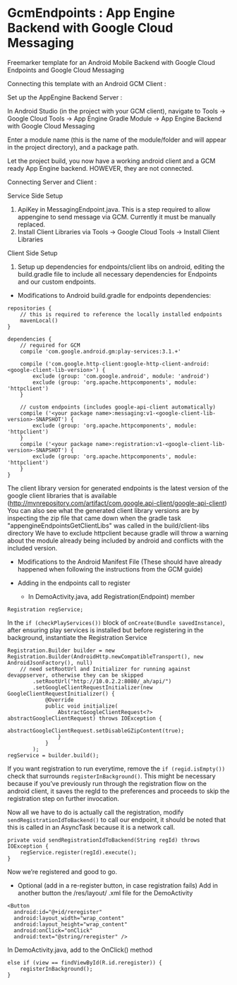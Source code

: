 GcmEndpoints : App Engine Backend with Google Cloud Messaging
=============================================================

Freemarker template for an Android Mobile Backend with Google Cloud Endpoints and Google Cloud Messaging

Connecting this template with an Android GCM Client :

Set up the AppEngine Backend Server :

In Android Studio (in the project with your GCM client), navigate to Tools -> Google Cloud Tools -> App Engine Gradle Module -> App Engine Backend with Google Cloud Messaging

Enter a module name (this is the name of the module/folder and will appear in the project directory), and a package path.

Let the project build, you now have a working android client and a GCM ready App Engine backend.  HOWEVER, they are not connected.

Connecting Server and Client :

Service Side Setup

1. ApiKey in MessagingEndpoint.java.  This is a step required to allow appengine to send message via GCM.  Currently it must be manually replaced.
2. Install Client Libraries via Tools -> Google Cloud Tools -> Install Client Libraries

Client Side Setup

1. Setup up dependencies for endpoints/client libs on android, editing the build.gradle file to include all necessary dependencies for Endpoints and our custom endpoints.
- Modifications to Android build.gradle for endpoints dependencies:
````
repositories {
    // this is required to reference the locally installed endpoints
    mavenLocal()
}

dependencies {
    // required for GCM
    compile 'com.google.android.gm:play-services:3.1.+'

    compile ('com.google.http-client:google-http-client-android:<google-client-lib-version>') {
        exclude (group: 'com.google.android', module: 'android')
        exclude (group: 'org.apache.httpcomponents', module: 'httpclient')
    }

    // custom endpoints (includes google-api-client automatically)
    compile ('<your package name>:messaging:v1-<google-client-lib-version>-SNAPSHOT') {
        exclude (group: 'org.apache.httpcomponents', module: 'httpclient')
    }
    compile ('<your package name>:registration:v1-<google-client-lib-version>-SNAPSHOT') {
        exclude (group: 'org.apache.httpcomponents', module: 'httpclient')
    }
}
````
The client library version for generated endpoints is the latest version of the google client libraries that is available (http://mvnrepository.com/artifact/com.google.api-client/google-api-client)
You can also see what the generated client library versions are by inspecting the zip file that came down when the gradle task "appengineEndpointsGetClientLibs" was called in the build/client-libs directory
We have to exclude httpclient because gradle will throw a warning about the module already being included by android and conflicts with the included version.

- Modifications to the Android Manifest File (These should have already happened when following the instructions from the GCM guide)

- Adding in the endpoints call to register
  - In DemoActivity.java, add Registration(Endpoint) member
````
Registration regService;
````

In the `if (checkPlayServices())` block of `onCreate(Bundle savedInstance)`, after ensuring play services is installed but before registering in the background, instantiate the Registration Service
````
Registration.Builder builder = new Registration.Builder(AndroidHttp.newCompatibleTransport(), new AndroidJsonFactory(), null)
    // need setRootUrl and Initializer for running against devappserver, otherwise they can be skipped
        .setRootUrl("http://10.0.2.2:8080/_ah/api/")
        .setGoogleClientRequestInitializer(new GoogleClientRequestInitializer() {
            @Override
            public void initialize(
                AbstractGoogleClientRequest<?> abstractGoogleClientRequest) throws IOException {
                    abstractGoogleClientRequest.setDisableGZipContent(true);
                }
            }
        );
regService = builder.build();
````

If you want registration to run everytime, remove the `if (regid.isEmpty())` check that surrounds `registerInBackground()`. This might be necessary because if you’ve previously run through the registration flow on the android client, it saves the regId to the preferences and proceeds to skip the registration step on further invocation.

Now all we have to do is actually call the registration, modify `sendRegistrationIdToBackend()` to call our endpoint, it should be noted that this is called in an AsyncTask because it is a network call.
````
private void sendRegistrationIdToBackend(String regId) throws IOException {
    regService.register(regId).execute();
}
````

  Now we’re registered and good to go.

- Optional (add in a re-register button, in case registration fails)
  Add in another button the /res/layout/ .xml file for the DemoActivity
````
<Button
  android:id="@+id/reregister"
  android:layout_width="wrap_content"
  android:layout_height="wrap_content"
  android:onClick="onClick"
  android:text="@string/reregister" />
````
  In DemoActivity.java, add to the OnClick() method

````
else if (view == findViewById(R.id.reregister)) {
    registerInBackground();
}
````
